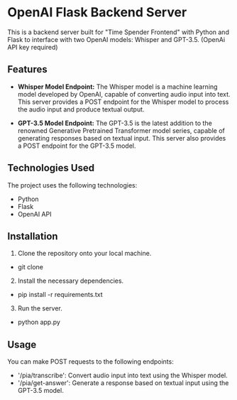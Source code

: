 # OpenAI Flask Backend Server

This is a backend server built for "Time Spender Frontend" with Python and Flask to interface with two OpenAI models: Whisper and GPT-3.5.
(OpenAi API key required)

## Features

- **Whisper Model Endpoint:** The Whisper model is a machine learning model developed by OpenAI, capable of converting audio input into text. This server provides a POST endpoint for the Whisper model to process the audio input and produce textual output.

- **GPT-3.5 Model Endpoint:** The GPT-3.5 is the latest addition to the renowned Generative Pretrained Transformer model series, capable of generating responses based on textual input. This server also provides a POST endpoint for the GPT-3.5 model.

## Technologies Used

The project uses the following technologies:

- Python
- Flask
- OpenAI API

## Installation

1. Clone the repository onto your local machine.
- git clone [<repo-link>](https://github.com/szilgyigbor/speech-gpt-backend)
  
2. Install the necessary dependencies.
- pip install -r requirements.txt

3. Run the server.
- python app.py

## Usage
  
You can make POST requests to the following endpoints:
- '/pia/transcribe': Convert audio input into text using the Whisper model.
- '/pia/get-answer': Generate a response based on textual input using the GPT-3.5 model.
  
